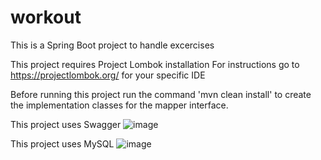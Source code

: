 # workout

This is a Spring Boot project to handle excercises

This project requires Project Lombok installation
For instructions go to https://projectlombok.org/ for your specific IDE

Before running this project run the command 'mvn clean install' to create the implementation classes for the mapper interface.


This project uses Swagger
![image](https://user-images.githubusercontent.com/33770925/187827330-14dd6f78-8279-400e-a11e-00440c27151a.png)

This project uses MySQL
![image](https://user-images.githubusercontent.com/33770925/187827630-08e2d965-41e5-429c-b291-2d7216cc6f60.png)
